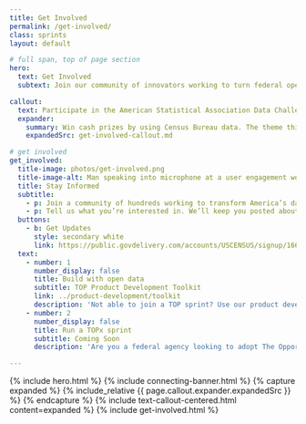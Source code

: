 ```yaml
---
title: Get Involved
permalink: /get-involved/
class: sprints
layout: default

# full span, top of page section
hero:
  text: Get Involved
  subtext: Join our community of innovators working to turn federal open data into technologies that solve real-world problems for people across the country.

callout:
  text: Participate in the American Statistical Association Data Challenge Expo
  expander:
    summary: Win cash prizes by using Census Bureau data. The theme this year is "Helping Families, Business, and Communities Respond to COVID-19."
    expandedSrc: get-involved-callout.md

# get involved
get_involved:
  title-image: photos/get-involved.png
  title-image-alt: Man speaking into microphone at a user engagement workshop hosted by The Opportunity Project
  title: Stay Informed
  subtitle:
    - p: Join a community of hundreds working to transform America’s data into America’s innovation.
    - p: Tell us what you’re interested in. We’ll keep you posted about opportunities to join a sprint, attend an event, and more.
  buttons:
    - b: Get Updates
      style: secondary white
      link: https://public.govdelivery.com/accounts/USCENSUS/signup/16610
  text:
    - number: 1
      number_display: false
      title: Build with open data
      subtitle: TOP Product Development Toolkit
      link: ../product-development/toolkit
      description: 'Not able to join a TOP sprint? Use our product development toolkit—based on the TOP sprint model—to create civic impact with open data. We cover user research, navigating federal data, and more.'
    - number: 2
      number_display: false
      title: Run a TOPx sprint
      subtitle: Coming Soon
      description: 'Are you a federal agency looking to adopt The Opportunity Project model? Use our TOPx toolkit—a step-by-step resource complete with sample materials—to help run your own TOP sprint.'

---
```

{% include hero.html %}
{% include connecting-banner.html %}
{% capture expanded %}
  {% include_relative {{ page.callout.expander.expandedSrc }} %}
{% endcapture %}
{% include text-callout-centered.html content=expanded %}
{% include get-involved.html %}